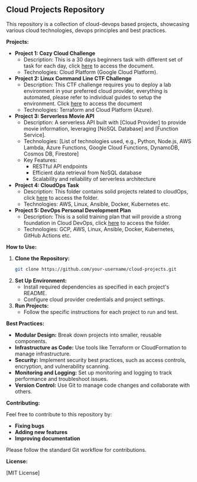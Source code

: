## **Cloud Projects Repository**

This repository is a collection of cloud-devops based projects, showcasing various cloud technologies, devops principles and best practices.

**Projects:**

- **Project 1: Cozy Cloud Challenge**
  - Description: This is a 30 days beginners task with different set of task for each day, click [here](https://github.com/PhilipOyelegbin/cloud-projects/wiki) to access the document.
  - Technologies: Cloud Platform (Google Cloud Platform).
- **Project 2: Linux Command Line CTF Challenge**
  - Description: This CTF challenge requires you to deploy a lab environment in your preferred cloud provider, everything is automated, please refer to individual guides to setup the environment. Click [here](./linux_task/CTF_Task.md) to access the document
  - Technologies: Terraform and Cloud Platform (Azure).
- **Project 3: Serverless Movie API**
  - Description: A serverless API built with [Cloud Provider] to provide movie information, leveraging [NoSQL Database] and [Function Service].
  - Technologies: [List of technologies used, e.g., Python, Node.js, AWS Lambda, Azure Functions, Google Cloud Functions, DynamoDB, Cosmos DB, Firestore]
  - Key Features:
    - RESTful API endpoints
    - Efficient data retrieval from NoSQL database
    - Scalability and reliability of serverless architecture
- **Project 4: CloudOps Task**
  - Description: This folder contains solid projects related to cloudOps, click [here](./cloudops/README.md) to access the folder.
  - Technologies: AWS, Linux, Ansible, Docker, Kubernetes etc.
- **Project 5: DevOps Personal Development Plan**
  - Description: This is a solid training plan that will provide a strong foundation in Cloud DevOps, click [here](./devops) to access the folder.
  - Technologies: GCP, AWS, Linux, Ansible, Docker, Kubernetes, GitHub Actions etc.

**How to Use:**

1. **Clone the Repository:**
   ```bash
   git clone https://github.com/your-username/cloud-projects.git
   ```
2. **Set Up Environment:**
   - Install required dependencies as specified in each project's README.
   - Configure cloud provider credentials and project settings.
3. **Run Projects:**
   - Follow the specific instructions for each project to run and test.

**Best Practices:**

- **Modular Design:** Break down projects into smaller, reusable components.
- **Infrastructure as Code:** Use tools like Terraform or CloudFormation to manage infrastructure.
- **Security:** Implement security best practices, such as access controls, encryption, and vulnerability scanning.
- **Monitoring and Logging:** Set up monitoring and logging to track performance and troubleshoot issues.
- **Version Control:** Use Git to manage code changes and collaborate with others.

**Contributing:**

Feel free to contribute to this repository by:

- **Fixing bugs**
- **Adding new features**
- **Improving documentation**

Please follow the standard Git workflow for contributions.

**License:**

[MIT License]
